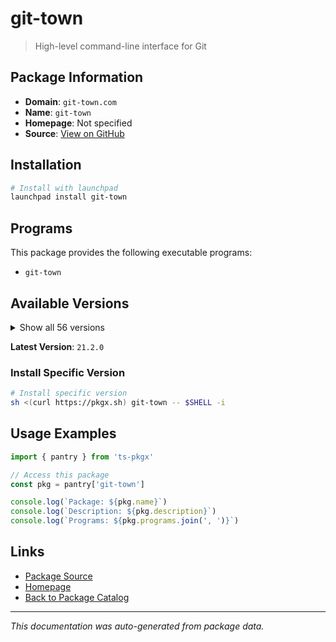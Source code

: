 # git-town

> High-level command-line interface for Git

## Package Information

- **Domain**: `git-town.com`
- **Name**: `git-town`
- **Homepage**: Not specified
- **Source**: [View on GitHub](https://github.com/pkgxdev/pantry/tree/main/projects/git-town.com/package.yml)

## Installation

```bash
# Install with launchpad
launchpad install git-town
```

## Programs

This package provides the following executable programs:

- `git-town`

## Available Versions

<details>
<summary>Show all 56 versions</summary>

- `21.2.0`, `21.1.0`, `21.0.0`, `20.2.0`, `20.1.0`
- `20.0.0`, `19.0.0`, `18.3.2`, `18.3.1`, `18.3.0`
- `18.2.0`, `18.1.0`, `18.0.0`, `17.3.0`, `17.2.0`
- `17.1.1`, `17.1.0`, `17.0.0`, `16.7.0`, `16.6.1`
- `16.6.0`, `16.5.0`, `16.4.1`, `16.4.0`, `16.3.0`
- `16.2.1`, `16.2.0`, `16.1.1`, `16.1.0`, `16.0.0`
- `15.3.0`, `15.2.0`, `15.1.0`, `15.0.0`, `14.4.1`
- `14.4.0`, `14.3.1`, `14.3.0`, `14.2.3`, `14.2.2`
- `14.2.1`, `14.2.0`, `14.1.0`, `14.0.0`, `13.0.2`
- `13.0.1`, `13.0.0`, `12.1.0`, `12.0.0`, `11.1.0`
- `11.0.0`, `10.0.3`, `10.0.2`, `10.0.1`, `10.0.0`
- `9.0.1`

</details>

**Latest Version**: `21.2.0`

### Install Specific Version

```bash
# Install specific version
sh <(curl https://pkgx.sh) git-town -- $SHELL -i
```

## Usage Examples

```typescript
import { pantry } from 'ts-pkgx'

// Access this package
const pkg = pantry['git-town']

console.log(`Package: ${pkg.name}`)
console.log(`Description: ${pkg.description}`)
console.log(`Programs: ${pkg.programs.join(', ')}`)
```

## Links

- [Package Source](https://github.com/pkgxdev/pantry/tree/main/projects/git-town.com/package.yml)
- [Homepage](#)
- [Back to Package Catalog](../../package-catalog.md)

---

*This documentation was auto-generated from package data.*
